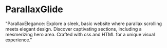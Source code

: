 # ParallaxGlide
 "ParallaxElegance: Explore a sleek, basic website where parallax scrolling meets elegant design. Discover captivating sections, including a mesmerizing hero area. Crafted with css and HTML for a unique visual experience."
